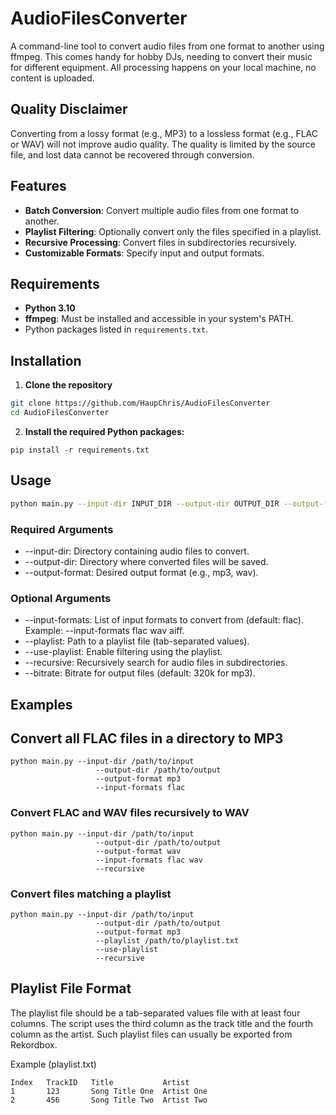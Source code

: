 # AudioFilesConverter

A command-line tool to convert audio files from one format to another using ffmpeg. This comes handy for hobby DJs, needing to convert their music for different equipment. All processing happens on your local machine, no content is uploaded.

## Quality Disclaimer
Converting from a lossy format (e.g., MP3) to a lossless format (e.g., FLAC or WAV) will not improve audio quality. The quality is limited by the source file, and lost data cannot be recovered through conversion.

## Features

- **Batch Conversion**: Convert multiple audio files from one format to another.
- **Playlist Filtering**: Optionally convert only the files specified in a playlist.
- **Recursive Processing**: Convert files in subdirectories recursively.
- **Customizable Formats**: Specify input and output formats.


## Requirements

- **Python 3.10**
- **ffmpeg**: Must be installed and accessible in your system's PATH.
- Python packages listed in `requirements.txt`.

## Installation

1. **Clone the repository**
```bash
git clone https://github.com/HaupChris/AudioFilesConverter
cd AudioFilesConverter
```
2. **Install the required Python packages:**
```
pip install -r requirements.txt
```

## Usage
```bash
python main.py --input-dir INPUT_DIR --output-dir OUTPUT_DIR --output-format OUTPUT_FORMAT [options]
```

### Required Arguments
- --input-dir: Directory containing audio files to convert.
- --output-dir: Directory where converted files will be saved.
- --output-format: Desired output format (e.g., mp3, wav).

### Optional Arguments
- --input-formats: List of input formats to convert from (default: flac). Example: --input-formats flac wav aiff.
- --playlist: Path to a playlist file (tab-separated values).
- --use-playlist: Enable filtering using the playlist.
- --recursive: Recursively search for audio files in subdirectories.
- --bitrate: Bitrate for output files (default: 320k for mp3).


## Examples
## Convert all FLAC files in a directory to MP3
```
python main.py --input-dir /path/to/input 
                   --output-dir /path/to/output 
                   --output-format mp3 
                   --input-formats flac 
```

### Convert FLAC and WAV files recursively to WAV
```
python main.py --input-dir /path/to/input 
                   --output-dir /path/to/output 
                   --output-format wav 
                   --input-formats flac wav 
                   --recursive 
```

### Convert files matching a playlist
```
python main.py --input-dir /path/to/input 
                   --output-dir /path/to/output 
                   --output-format mp3 
                   --playlist /path/to/playlist.txt 
                   --use-playlist 
                   --recursive 
```


## Playlist File Format
The playlist file should be a tab-separated values file with at least four columns. The script uses the third column as the track title and the fourth column as the artist. Such playlist files can usually be exported from Rekordbox.

Example (playlist.txt)
```
Index   TrackID   Title           Artist
1       123       Song Title One  Artist One
2       456       Song Title Two  Artist Two

```